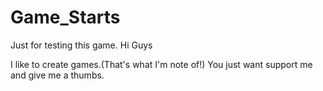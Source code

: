# Game_Starts
Just for testing this game.
Hi Guys

I like to create games.(That's what I'm note of!)
You just want support me and give me a thumbs.
